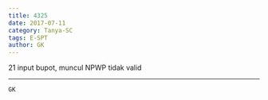 ```yaml
---
title: 4325
date: 2017-07-11
category: Tanya-SC
tags: E-SPT
author: GK
---
```


21 input bupot, muncul NPWP tidak valid

---



`GK`
